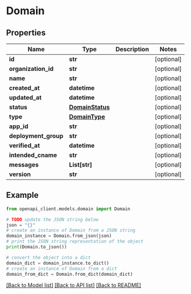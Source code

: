 # Domain


## Properties

Name | Type | Description | Notes
------------ | ------------- | ------------- | -------------
**id** | **str** |  | [optional] 
**organization_id** | **str** |  | [optional] 
**name** | **str** |  | [optional] 
**created_at** | **datetime** |  | [optional] 
**updated_at** | **datetime** |  | [optional] 
**status** | [**DomainStatus**](DomainStatus.md) |  | [optional] 
**type** | [**DomainType**](DomainType.md) |  | [optional] 
**app_id** | **str** |  | [optional] 
**deployment_group** | **str** |  | [optional] 
**verified_at** | **datetime** |  | [optional] 
**intended_cname** | **str** |  | [optional] 
**messages** | **List[str]** |  | [optional] 
**version** | **str** |  | [optional] 

## Example

```python
from openapi_client.models.domain import Domain

# TODO update the JSON string below
json = "{}"
# create an instance of Domain from a JSON string
domain_instance = Domain.from_json(json)
# print the JSON string representation of the object
print(Domain.to_json())

# convert the object into a dict
domain_dict = domain_instance.to_dict()
# create an instance of Domain from a dict
domain_from_dict = Domain.from_dict(domain_dict)
```
[[Back to Model list]](../README.md#documentation-for-models) [[Back to API list]](../README.md#documentation-for-api-endpoints) [[Back to README]](../README.md)


